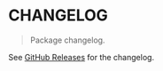 # CHANGELOG

> Package changelog.

See [GitHub Releases](https://github.com/stdlib-js/constants-float32-half-pi/releases) for the changelog.